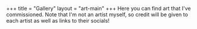 +++
title = "Gallery"
layout = "art-main"
+++
Here you can find art that I've commissioned. Note that I'm not an artist myself, so credit will be given to each artist as well as links to their socials!